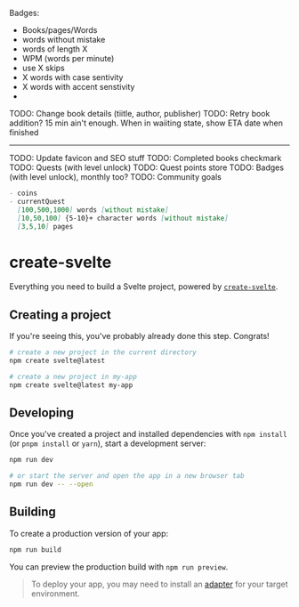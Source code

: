 Badges:
- Books/pages/Words
- words without mistake
- words of length X
- WPM (words per minute)
- use X skips
- X words with case sentivity
- X words with accent senstivity
- 


TODO: Change book details (tiitle, author, publisher)
TODO: Retry book addition? 15 min ain't enough. When in waiiting state, show ETA date when finished

---

TODO: Update favicon and SEO stuff
TODO: Completed books checkmark
TODO: Quests (with level unlock)
TODO: Quest points store
TODO: Badges (with level unlock), monthly too?
TODO: Community goals

```markdown
- coins
- currentQuest
  [100,500,1000] words [without mistake]
  [10,50,100] {5-10}+ character words [without mistake]
  [3,5,10] pages
```

# create-svelte

Everything you need to build a Svelte project, powered by [`create-svelte`](https://github.com/sveltejs/kit/tree/main/packages/create-svelte).

## Creating a project

If you're seeing this, you've probably already done this step. Congrats!

```bash
# create a new project in the current directory
npm create svelte@latest

# create a new project in my-app
npm create svelte@latest my-app
```

## Developing

Once you've created a project and installed dependencies with `npm install` (or `pnpm install` or `yarn`), start a development server:

```bash
npm run dev

# or start the server and open the app in a new browser tab
npm run dev -- --open
```

## Building

To create a production version of your app:

```bash
npm run build
```

You can preview the production build with `npm run preview`.

> To deploy your app, you may need to install an [adapter](https://kit.svelte.dev/docs/adapters) for your target environment.
